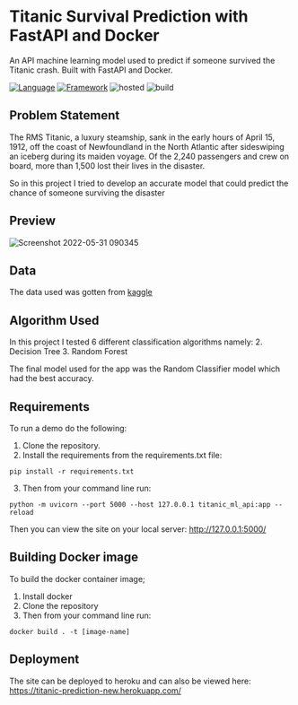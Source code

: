 # Titanic Survival Prediction with FastAPI and Docker
An API machine learning model used to predict if someone survived the Titanic crash. Built with FastAPI and Docker.

[![Language](https://img.shields.io/badge/language-python-blue.svg?style=flat)](https://www.python.org)
[![Framework](https://img.shields.io/badge/framework-FastAPI-brightgreen.svg?style=flat)](http://www.fastapi.org/news.html)
![hosted](https://img.shields.io/badge/Heroku-430098?style=flat&logo=heroku&logoColor=white)
![build](https://img.shields.io/badge/build-passing-brightgreen.svg?style=flat)

## Problem Statement
The RMS Titanic, a luxury steamship, sank in the early hours of April 15, 1912, off the coast of Newfoundland in the North Atlantic after sideswiping an iceberg during its maiden voyage. Of the 2,240 passengers and crew on board, more than 1,500 lost their lives in the disaster.

So in this project I tried to develop an accurate model that could predict the chance of someone surviving the disaster

## Preview
![Screenshot 2022-05-31 090345](https://user-images.githubusercontent.com/101701760/171123842-ff6cd965-c849-44dd-8ca7-22bac6a007fa.png)


## Data
The data used was gotten from [kaggle](https://www.kaggle.com/datasets/heptapod/titanic)

## Algorithm Used
In this project I tested 6 different classification algorithms namely:
2. Decision Tree
3. Random Forest

The final model used for the app was the Random Classifier model which had the best accuracy.


## Requirements
To run a demo do the following:
1. Clone the repository.
2. Install the requirements from the requirements.txt file:
```
pip install -r requirements.txt
```
3. Then from your command line run:
```
python -m uvicorn --port 5000 --host 127.0.0.1 titanic_ml_api:app --reload 
```
Then you can view the site on your local server: http://127.0.0.1:5000/ 

## Building Docker image
To build the docker container image;
1. Install docker
1. Clone the repository
2. Then from your command line run:
```
docker build . -t [image-name]

```

## Deployment
The site can be deployed to heroku and can also be viewed here: https://titanic-prediction-new.herokuapp.com/
